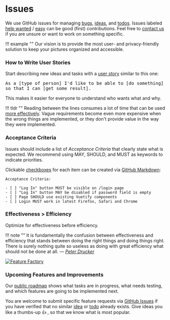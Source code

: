 # Issues

We use GitHub issues for managing [bugs](https://github.com/photoprism/photoprism/labels/bug), 
[ideas](https://github.com/photoprism/photoprism/labels/idea),
and [todos](https://github.com/photoprism/photoprism/labels/todo).
Issues labeled [help wanted](https://github.com/photoprism/photoprism/issues?q=is%3Aissue+is%3Aopen+label%3A%22help+wanted%22) / [easy](https://github.com/photoprism/photoprism/issues?q=is%3Aissue+is%3Aopen+label%3Aeasy) can be good (first) contributions.
Feel free to [contact us](../contact.md) if you are unsure or want to work on something specific.

!!! example ""
    Our vision is to provide the most user- and privacy-friendly solution to keep your pictures organized and accessible.

### How to Write User Stories ###

Start describing new ideas and tasks with a [user story](https://en.wikipedia.org/wiki/User_story) similar to this one:

<tt>As a [type of person] I'd like to be able to [do something] so that I can [get some result].</tt>

This makes it easier for everyone to understand who wants what and why.

!!! tldr ""
    Reading between the lines consumes a lot of time that can be used [more effectively](#effectiveness-efficiency).
    Vague requirements become even more expensive when the wrong things are implemented, or they don't provide value
    in the way they were implemented.

### Acceptance Criteria ###

Issues should include a list of *Acceptance Criteria* that clearly state what is expected.
We recommend using MAY, SHOULD, and MUST as keywords to indicate priorities.

Clickable [checkboxes](https://help.github.com/articles/about-task-lists/) for each item can be created via
[GitHub Markdown](https://help.github.com/articles/basic-writing-and-formatting-syntax/):

```
Acceptance Criteria:

- [ ] "Log In" button MUST be visible on /login page
- [ ] "Log In" button MAY be disabled if password field is empty
- [ ] Page SHOULD use existing Vuetify components
- [ ] Login MUST work in latest Firefox, Safari and Chrome
```

### Effectiveness > Efficiency ###

Optimize for effectiveness before efficiency.

!!! note ""
    It is fundamentally the confusion between effectiveness and efficiency that stands between doing the right things and doing things right. There is surely nothing quite so useless as doing with great efficiency what should not be done at all. — <cite>[Peter Drucker](https://en.wikipedia.org/wiki/Peter_Drucker)</cite>

[![Feature Factory](https://dl.photoprism.app/img/diagrams/feature-factory.jpg)](https://twitter.com/johncutlefish/status/780102280162840576)

### Upcoming Features and Improvements ###

Our [public roadmap](https://github.com/photoprism/photoprism/projects/5) shows what tasks are in progress,
what needs testing, and which features are going to be implemented next.

You are welcome to submit specific feature requests via [GitHub Issues](https://github.com/photoprism/photoprism/issues)
if you have verified that no similar [idea](https://github.com/photoprism/photoprism/labels/idea) or
[todo](https://github.com/photoprism/photoprism/labels/todo) already exists. Give ideas you like a thumbs-up 👍  ,
so that we know what is most popular.
